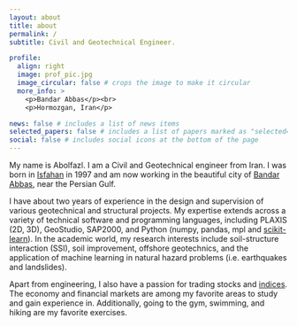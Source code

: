 ```yaml
---
layout: about
title: about
permalink: /
subtitle: Civil and Geotechnical Engineer.

profile:
  align: right
  image: prof_pic.jpg
  image_circular: false # crops the image to make it circular
  more_info: >
    <p>Bandar Abbas</p><br>
    <p>Hormozgan, Iran</p>

news: false # includes a list of news items
selected_papers: false # includes a list of papers marked as "selected={true}"
social: false # includes social icons at the bottom of the page
---
```


My name is Abolfazl. I am a Civil and Geotechnical engineer from Iran. I was born in [Isfahan](https://en.wikipedia.org/wiki/Isfahan) in 1997 and am now working in the beautiful city of [Bandar Abbas](https://en.wikipedia.org/wiki/Bandar_Abbas), near the Persian Gulf.

I have about two years of experience in the design and supervision of various geotechnical and structural projects. My expertise extends across a variety of technical software and programming languages, including PLAXIS (2D, 3D), GeoStudio, SAP2000, and Python (numpy, pandas, mpl and [scikit-learn](https://scikit-learn.org/stable/)). 
In the academic world, my research interests include soil-structure interaction (SSI), soil improvement, offshore geotechnics, and the application of machine learning in natural hazard problems (i.e. earthquakes and landslides).

Apart from engineering, I also have a passion for trading stocks and [indices](https://www.investing.com/indices). The economy and financial markets are among my favorite areas to study and gain experience in. Additionally, going to the gym, swimming, and hiking are my favorite exercises.
